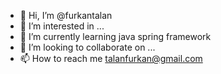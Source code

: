 - 👋 Hi, I’m @furkantalan
- 👀 I’m interested in ...
- 🌱 I’m currently learning java spring framework
- 💞️ I’m looking to collaborate on ...
- 📫 How to reach me talanfurkan@gmail.com

<!---
furkantalan/furkantalan is a ✨ special ✨ repository because its `README.md` (this file) appears on your GitHub profile.
You can click the Preview link to take a look at your changes.
--->
